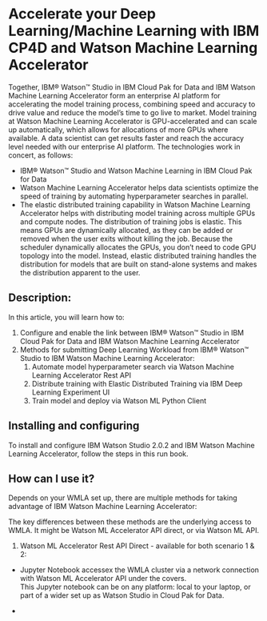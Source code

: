 

# Accelerate your Deep Learning/Machine Learning with IBM CP4D and Watson Machine Learning Accelerator

Together, IBM® Watson™ Studio in IBM Cloud Pak for Data and IBM Watson Machine Learning Accelerator  form an enterprise AI platform for accelerating the model training process, combining speed and accuracy to drive value and reduce the model’s time to go live to market. Model training at Watson Machine Learning Accelerator is GPU-accelerated and can scale up automatically, which allows for allocations of more GPUs where available. A data scientist can get results faster and reach the accuracy level needed with our enterprise AI platform.
The technologies work in concert, as follows:
 - IBM® Watson™ Studio and Watson Machine Learning in IBM Cloud Pak for Data
 -  Watson Machine Learning Accelerator helps data scientists optimize the speed of training by automating hyperparameter searches in parallel.
 - The elastic distributed training capability in Watson Machine Learning Accelerator helps with distributing model training across multiple GPUs and compute nodes. The distribution of training jobs is elastic. This means GPUs are dynamically allocated, as they can be added or removed when the user exits without killing the job. Because the scheduler dynamically allocates the GPUs, you don’t need to code GPU topology into the model. Instead, elastic distributed training handles the distribution for models that are built on stand-alone systems and makes the distribution apparent to the user.


## Description:
In this article, you will learn how to:

1.  Configure and enable the link between IBM® Watson™ Studio in IBM Cloud Pak for Data and IBM Watson Machine Learning Accelerator
2.  Methods for submitting Deep Learning Workload from IBM® Watson™ Studio to IBM Watson Machine Learning Accelerator:
    1. Automate model hyperparameter search via Watson Machine Learning Accelerator Rest API
    2. Distribute training with Elastic Distributed Training via IBM Deep Learning Experiment UI
    3. Train model and deploy via Watson ML Python Client

## Installing and configuring
To install and configure IBM Watson Studio 2.0.2 and IBM Watson Machine Learning Accelerator, follow the steps in this run book.


## How can I use it? 

Depends on your WMLA set up,  there are multiple methods for taking advantage of IBM Watson Machine Learning Accelerator:



The key differences between these methods are the underlying access to WMLA.  It might be Watson ML Accelerator API direct,  or via Watson ML API.


1. Watson ML Accelerator Rest API Direct - available for both scenario 1 & 2:
- Jupyter Notebook accessex the WMLA cluster via a network connection with Watson ML Accelerator API under the covers.   
This Jupyter notebook can be on any platform: local to your laptop, or part of a wider set up as Watson Studio in Cloud Pak for Data.


 
- 
